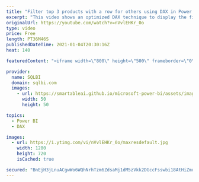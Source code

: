 ```yaml
---
title: "Filter top 3 products with a row for others using DAX in Power BI"
excerpt: "This video shows an optimized DAX technique to display the first N products for each category in Power BI, adding a row that aggregates the value for all the other products. Article and download: https://sql.bi/695263/?aff=yt  The article includes further insights and optimization solutions, whereas"
originalUrl: https://youtube.com/watch?v=nVvlEHKr_0o
type: video
price: Free
length: PT36M46S
publishedDateTime: 2021-01-04T20:30:16Z
heat: 140

featuredContent: "<iframe width=\"800\" height=\"500\" frameborder=\"0\" src=\"https://www.youtube.com/embed/nVvlEHKr_0o\" allow=\"accelerometer; autoplay; encrypted-media; gyroscope; picture-in-picture\" allowfullscreen></iframe>"

provider:
  name: SQLBI
  domain: sqlbi.com
  images:
    - url: https://smartableai.github.io/microsoft-power-bi/assets/images/organizations/sqlbi.com-50x50.jpg
      width: 50
      height: 50

topics:
  - Power BI
  - DAX

images:
  - url: https://i.ytimg.com/vi/nVvlEHKr_0o/maxresdefault.jpg
    width: 1280
    height: 720
    isCached: true

secured: "BnEjH3jLnuACgwWo6WQhNrhTzm6ZdsaMj1dM5zVkk2DGccFsswbi18AtHiZmuAp87tOb6MfFHr6044rIaBijOKtKoDEsugM4KPLQsw/Mp538MbExcJLgXoAhSHdzpngjQqJAJ/oh8jnYrFCrlwhj43aySv7YxBFY8rKt7zVRl1cldQkYewSBqco55y6TN1TMpiI8cqqQ0eIRkRQ9RsFXAZjoxnhpn3GwzIkCHODelerd+EppDeLfPveJpUR43LTU9/Zhp2Kqf1B7IwIMApE93k3FjA6ERWoi+2u2N/6VzMmPk5b954ANg5KMwgSQ9yfuFjbG+M1mUiSyZdWDb6V+fZhi7xpB5VnsFy1obh2sv6gBmGmasHG2FfHUnOzAyOmSejZyVT8CW8TDfP+rVuLd0pcjBslJitjZQFIWGZn7FGk=;EmMsXyeUvCCMy395rA2A/Q=="
---
```



